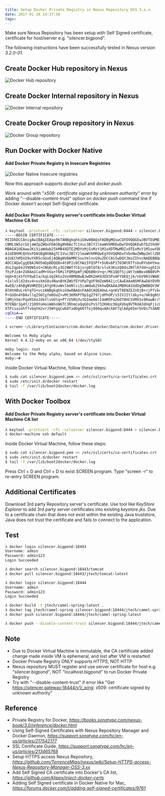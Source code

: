 ```yaml
---
title: Setup Docker Private Registry in Nexus Repository OSS 3.x.x
date: 2017-01-28 14:37:50
tags:
---
```


Make sure Nexus Repository has been setup with Self Signed certificate, certificate for host/server e.g. "silencer.bigpond".

The following instructions have been successfully tested in Nexus version *3.2.0-01*.

## Create Docker Hub repository in Nexus

![Docker Hub repository](https://raw.githubusercontent.com/TerrenceMiao/nexus/master/images/docker-hub%20repository.png)

## Create Docker Internal repository in Nexus

![Docker Internal repository](https://raw.githubusercontent.com/TerrenceMiao/nexus/master/images/docker-internal%20repository.png)

## Create Docker Group repository in Nexus

![Docker Group repository](https://raw.githubusercontent.com/TerrenceMiao/nexus/master/images/docker-group%20repository.png)

## Run Docker with Docker Native

#### Add Docker Private Registry in Insecure Registries

![Docker Native Insecure registries](https://raw.githubusercontent.com/TerrenceMiao/nexus/master/images/docker%20native%20-%20Insecure%20registries.png)

Now this approach supports *docker pull* and *docker push*.

Work around with "*x509: certificate signed by unknown authority*" error by adding "--disable-content-trust" option on *docker push* command line if Docker doesn't accept Self-Signed certificate.

#### Add Docker Private Registry server's certificate into Docker Virtual Machine CA list

``` bash
𝜆 keytool -printcert -rfc -sslserver silencer.bigpond:8444 > silencer.bigpond.pem
-----BEGIN CERTIFICATE-----
MIIDkDCCAnigAwIBAgIEAqo9kTANBgkqhkiG9w0BAQsFADBgMQswCQYDVQQGEwJBVTEUMBIGA1UE
CBMLVW5zcGVjaWZpZWQxFDASBgNVBAcTC1Vuc3BlY2lmaWVkMREwDwYDVQQKEwhTb25hdHlwZTES
MBAGA1UEAwwJKi5iaWdwb25kMB4XDTE2MDYxMjExMzY1M1oXDTMwMDIxOTExMzY1M1owYDELMAkG
A1UEBhMCQVUxFDASBgNVBAgTC1Vuc3BlY2lmaWVkMRQwEgYDVQQHEwtVbnNwZWNpZmllZDERMA8G
A1UEChMIU29uYXR5cGUxEjAQBgNVBAMMCSouYmlncG9uZDCCASIwDQYJKoZIhvcNAQEBBQADggEP
ADCCAQoCggEBAJNO5mDpBDQQ8n4t0P2z8ChWzIFQ3Pf+5U8x6P17O3WtKTfsbuRYobHYmas5tVdV
dnLIqpb4JV9DWIoS+CNG6cRLy3GIWWT7CbjsrpDlOTArslvk3KuzQ0dsZNflRfdd+ughI2LczehE
fhzPJzA+ZU8Am1CadM+VUa+T6MilFQMXpWfjND6BNnV+qr/MX1QQfSjiWt7oWBex0BB0VPv9ooBZ
UqO+8jk5fUY8wEIa/kqLUqIKGxIUx9BMQBwBJwDKZmK93DXSPvAFYbKQjj6/nbV9R1VWmR7fhkLG
+Ixlx5ld2dxv4+xvXmS8s4NanBtKZWUfEYVPp7gUF9HZoW9A1jcCAwEAAaNSMFAwDAYDVR0TBAUw
AwEB/zAhBgNVHREEGjAYghBzaWxlbmNlci5iaWdwb25khwQKAAAJMB0GA1UdDgQWBBQV3WTuC+GI
8lHtH0uL+kYqTG+vczANBgkqhkiG9w0BAQsFAAOCAQEAUwL+qnKVT0ENZEZnDjB+cjPfvkeWOD05
PrGUOn4YB4vllq2S6Cgfm0OaZ+vMt3KMXPf9pIgZ797jdPhOP/s5IVJItldky+u/Hk9gNtUwEjpg
l0MjhSm/PqxR5XoJdkYlvUdtq+PTrU5RU3v3GImeOmlI4mM5PaZ6OT8HC5VMX5s9RawBr/5EbJHR
M7EN8r3g4Y/2109YoHoiWAhnN6TC3RhmCoQqGOiPsS732KHUz3KqXVbq9VTRdA3dXqFj1cUSet1T
XTPisaiehffvbqYm2vrJ5WYgqCwb8TadDg66TToj080qvA8cXAF7qlA8pOImrbVOs7tdANSAs+AO
cqCkiA==
-----END CERTIFICATE-----

𝜆 screen ~/Library/Containers/com.docker.docker/Data/com.docker.driver.amd64-linux/tty

Welcome to Moby alpha
Kernel 4.4.12-moby on an x86_64 (/dev/ttyS0)

moby login: root
Welcome to the Moby alpha, based on Alpine Linux.
moby:~#
```

Inside Docker Virtual Machine, follow these steps:

``` bash
$ sudo cat silencer.bigpond.pem >> /etc/ssl/certs/ca-certificates.crt
$ sudo /etc/init.d/docker restart
$ tail -f /var/lib/boot2docker/docker.log
```

## With Docker Toolbox

#### Add Docker Private Registry server's certificate into Docker Virtual Machine CA list

``` bash
𝜆 keytool -printcert -rfc -sslserver silencer.bigpond:8444 > silencer.bigpond.pem
𝜆 docker-machine ssh default
```

Inside Docker Virtual Machine, follow these steps:
``` bash
$ sudo cat silencer.bigpond.pem >> /etc/ssl/certs/ca-certificates.crt
$ sudo /etc/init.d/docker restart
$ tail -f /var/lib/boot2docker/docker.log
```

Press Ctrl + D and Ctrl + D to exist SCREEN program. Type "screen -r" to re-entry SCREEN program.

## Additional Certificates

Download 3rd party Repository server's certificate. Use tool like *KeyStore Explorer* to add 3rd party server certificates into existing *keystore.jks*. Due to a certificate chain that does not exist within the existing Java truststore, Java does not trust the certificate and fails to connect to the application.


## Test

``` bash
𝜆 docker login silencer.bigpond:18443
Username: admin
Password: admin123
Login Succeeded
```

``` bash
𝜆 docker search silencer.bigpond:18443/tomcat
𝜆 docker pull silencer.bigpond:18443/jtech/tomcat:latest
```

``` bash
𝜆 docker login silencer.bigpond:18444
Username: admin
Password: admin123
Login Succeeded
```

``` bash
𝜆 docker build -t jtech/camel-spring:latest .
𝜆 docker tag jtech/camel-spring silencer.bigpond:18444/jtech/camel-spring:latest
𝜆 docker push silencer.bigpond:18444/jtech/camel-spring:latest
```

``` bash
𝜆 docker push --disable-content-trust silencer.bigpond:18444/jtech/camel-spring:latest
```

## Note
* Due to Docker Virtual Machine is immutable, the CA certificate added change made inside VM is ephemeral, and lost after VM is restarted
* Docker Private Registry ONLY supports *HTTPS*, NOT HTTP
* Nexus repository MUST register and use server certificate for host e.g. "silencer.bigpond", NOT "localhost.bigpond" to run Docker Private Registry
* Try with "--disable-content-trust" if error like "Get https://silencer.gateway:18444/v1/_ping: x509: certificate signed by unknown authority"

## Reference
* Private Registry for Docker, _https://books.sonatype.com/nexus-book/3.0/reference/docker.html_
* Using Self-Signed Certificates with Nexus Repository Manager and Docker Daemon, _https://support.sonatype.com/hc/en-us/articles/217542177_
* SSL Certificate Guide, _https://support.sonatype.com/hc/en-us/articles/213465768_
* Setup HTTPS access Nexus Repository, _https://github.com/TerrenceMiao/nexus/wiki/Setup-HTTPS-access-Nexus-Repository-Manager-OSS-3.xx_
* Add Self Signed CA certificate into Docker's CA list, _https://github.com/klippx/inject-docker-certs_
* Adding Self Signed certificate in Docker Native for Mac, _https://forums.docker.com/t/adding-self-signed-certificates/9761_

